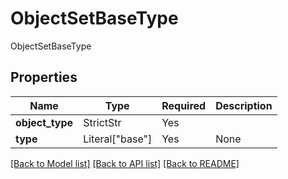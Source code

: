 # ObjectSetBaseType

ObjectSetBaseType

## Properties
| Name | Type | Required | Description |
| ------------ | ------------- | ------------- | ------------- |
**object_type** | StrictStr | Yes |  |
**type** | Literal["base"] | Yes | None |


[[Back to Model list]](../../README.md#models-v2-link) [[Back to API list]](../../README.md#documentation-for-api-endpoints) [[Back to README]](../../README.md)
